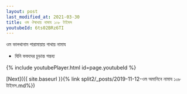 ```yaml
---
layout: post
last_modified_at: 2021-03-30
title: ওম ঔষাধায় নামায ১০৮ টাইমস
youtubeId: 6ts02BRz6TI
---
```

 
 
 ওম ভালথানাম পারামায়ায় গাথায় নামায  
 
 -  যিনি ভক্তদের চূড়ান্ত গন্তব্য 
 
  
 
  
 
 
 
 
 
 


{% include youtubePlayer.html id=page.youtubeId %}
 
[Next]({{ site.baseurl }}{% link  split2/_posts/2019-11-12-ওম অমানিনে নামায ১০৮ টাইমস.md%})
 
